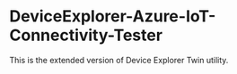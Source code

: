 # DeviceExplorer-Azure-IoT-Connectivity-Tester
This is the extended version of Device Explorer Twin utility.
